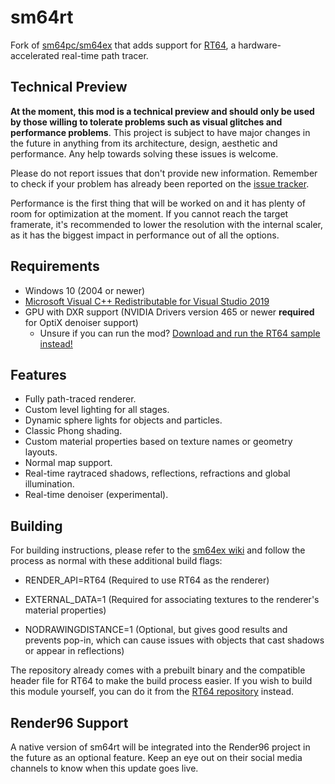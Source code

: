 # sm64rt

Fork of [sm64pc/sm64ex](https://github.com/sm64pc/sm64ex) that adds support for [RT64](https://github.com/DarioSamo/RT64), a hardware-accelerated real-time path tracer.

## Technical Preview

**At the moment, this mod is a technical preview and should only be used by those willing to tolerate problems such as visual glitches and performance problems**. This project is subject to have major changes in the future in anything from its architecture, design, aesthetic and performance. Any help towards solving these issues is welcome.

Please do not report issues that don't provide new information. Remember to check if your problem has already been reported on the [issue tracker](https://github.com/DarioSamo/sm64rt/issues).

Performance is the first thing that will be worked on and it has plenty of room for optimization at the moment. If you cannot reach the target framerate, it's recommended to lower the resolution with the internal scaler, as it has the biggest impact in performance out of all the options.

## Requirements
* Windows 10 (2004 or newer)
* [Microsoft Visual C++ Redistributable for Visual Studio 2019](https://aka.ms/vs/16/release/vc_redist.x64.exe)
* GPU with DXR support (NVIDIA Drivers version 465 or newer **required** for OptiX denoiser support)
  - Unsure if you can run the mod? [Download and run the RT64 sample instead!](https://github.com/DarioSamo/RT64/releases/download/test-sample-v1/rt64sample-v1.zip)

## Features
* Fully path-traced renderer.
* Custom level lighting for all stages.
* Dynamic sphere lights for objects and particles.
* Classic Phong shading.
* Custom material properties based on texture names or geometry layouts.
* Normal map support.
* Real-time raytraced shadows, reflections, refractions and global illumination.
* Real-time denoiser (experimental).

## Building
For building instructions, please refer to the [sm64ex wiki](https://github.com/sm64pc/sm64ex/wiki) and follow the process as normal with these additional build flags:

* RENDER_API=RT64 (Required to use RT64 as the renderer)

* EXTERNAL_DATA=1 (Required for associating textures to the renderer's material properties)

* NODRAWINGDISTANCE=1 (Optional, but gives good results and prevents pop-in, which can cause issues with objects that cast shadows or appear in reflections)

The repository already comes with a prebuilt binary and the compatible header file for RT64 to make the build process easier. If you wish to build this module yourself, you can do it from the [RT64 repository](https://github.com/DarioSamo/RT64) instead.

## Render96 Support
A native version of sm64rt will be integrated into the Render96 project in the future as an optional feature. Keep an eye out on their social media channels to know when this update goes live.

